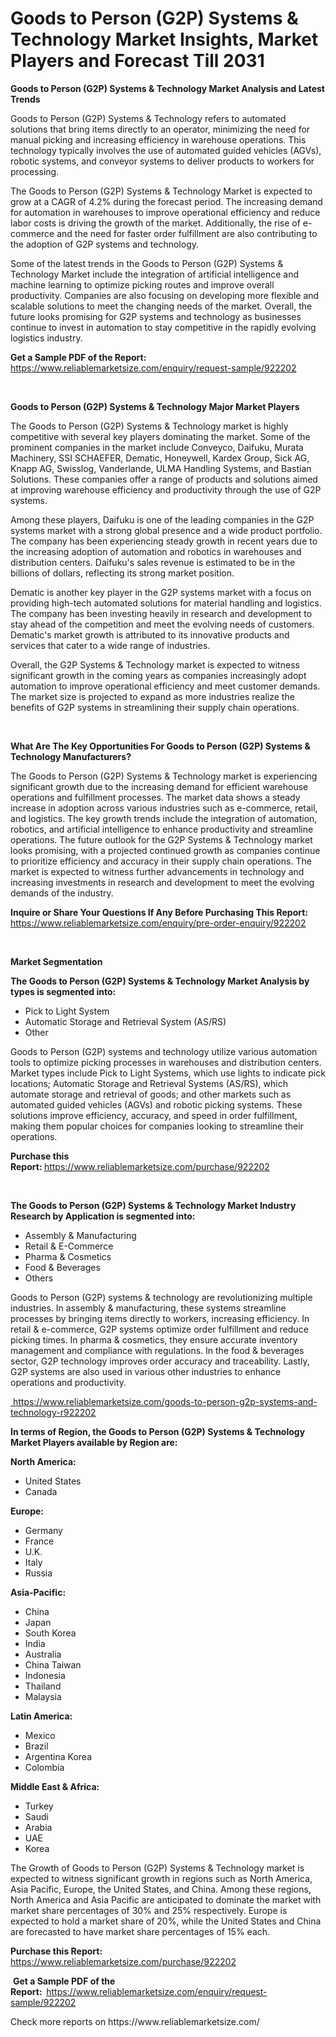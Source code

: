 <p><h1>Goods to Person (G2P) Systems & Technology Market Insights, Market Players and Forecast Till 2031</h1></p><p><strong>Goods to Person (G2P) Systems & Technology Market Analysis and Latest Trends</strong></p>
<p><p>Goods to Person (G2P) Systems & Technology refers to automated solutions that bring items directly to an operator, minimizing the need for manual picking and increasing efficiency in warehouse operations. This technology typically involves the use of automated guided vehicles (AGVs), robotic systems, and conveyor systems to deliver products to workers for processing.</p><p>The Goods to Person (G2P) Systems & Technology Market is expected to grow at a CAGR of 4.2% during the forecast period. The increasing demand for automation in warehouses to improve operational efficiency and reduce labor costs is driving the growth of the market. Additionally, the rise of e-commerce and the need for faster order fulfillment are also contributing to the adoption of G2P systems and technology.</p><p>Some of the latest trends in the Goods to Person (G2P) Systems & Technology Market include the integration of artificial intelligence and machine learning to optimize picking routes and improve overall productivity. Companies are also focusing on developing more flexible and scalable solutions to meet the changing needs of the market. Overall, the future looks promising for G2P systems and technology as businesses continue to invest in automation to stay competitive in the rapidly evolving logistics industry.</p></p>
<p><strong>Get a Sample PDF of the Report:&nbsp;</strong> <a href="https://www.reliablemarketsize.com/enquiry/request-sample/922202">https://www.reliablemarketsize.com/enquiry/request-sample/922202</a></p>
<p>&nbsp;</p>
<p><strong>Goods to Person (G2P) Systems & Technology Major Market Players</strong></p>
<p><p>The Goods to Person (G2P) Systems & Technology market is highly competitive with several key players dominating the market. Some of the prominent companies in the market include Conveyco, Daifuku, Murata Machinery, SSI SCHAEFER, Dematic, Honeywell, Kardex Group, Sick AG, Knapp AG, Swisslog, Vanderlande, ULMA Handling Systems, and Bastian Solutions. These companies offer a range of products and solutions aimed at improving warehouse efficiency and productivity through the use of G2P systems.</p><p>Among these players, Daifuku is one of the leading companies in the G2P systems market with a strong global presence and a wide product portfolio. The company has been experiencing steady growth in recent years due to the increasing adoption of automation and robotics in warehouses and distribution centers. Daifuku's sales revenue is estimated to be in the billions of dollars, reflecting its strong market position.</p><p>Dematic is another key player in the G2P systems market with a focus on providing high-tech automated solutions for material handling and logistics. The company has been investing heavily in research and development to stay ahead of the competition and meet the evolving needs of customers. Dematic's market growth is attributed to its innovative products and services that cater to a wide range of industries.</p><p>Overall, the G2P Systems & Technology market is expected to witness significant growth in the coming years as companies increasingly adopt automation to improve operational efficiency and meet customer demands. The market size is projected to expand as more industries realize the benefits of G2P systems in streamlining their supply chain operations.</p></p>
<p>&nbsp;</p>
<p><strong>What Are The Key Opportunities For Goods to Person (G2P) Systems & Technology Manufacturers?</strong></p>
<p><p>The Goods to Person (G2P) Systems & Technology market is experiencing significant growth due to the increasing demand for efficient warehouse operations and fulfillment processes. The market data shows a steady increase in adoption across various industries such as e-commerce, retail, and logistics. The key growth trends include the integration of automation, robotics, and artificial intelligence to enhance productivity and streamline operations. The future outlook for the G2P Systems & Technology market looks promising, with a projected continued growth as companies continue to prioritize efficiency and accuracy in their supply chain operations. The market is expected to witness further advancements in technology and increasing investments in research and development to meet the evolving demands of the industry.</p></p>
<p><strong>Inquire or Share Your Questions If Any Before Purchasing This Report:</strong> <a href="https://www.reliablemarketsize.com/enquiry/pre-order-enquiry/922202">https://www.reliablemarketsize.com/enquiry/pre-order-enquiry/922202</a></p>
<p>&nbsp;</p>
<p><strong>Market Segmentation</strong></p>
<p><strong>The Goods to Person (G2P) Systems & Technology Market Analysis by types is segmented into:</strong></p>
<p><ul><li>Pick to Light System</li><li>Automatic Storage and Retrieval System (AS/RS)</li><li>Other</li></ul></p>
<p><p>Goods to Person (G2P) systems and technology utilize various automation tools to optimize picking processes in warehouses and distribution centers. Market types include Pick to Light Systems, which use lights to indicate pick locations; Automatic Storage and Retrieval Systems (AS/RS), which automate storage and retrieval of goods; and other markets such as automated guided vehicles (AGVs) and robotic picking systems. These solutions improve efficiency, accuracy, and speed in order fulfillment, making them popular choices for companies looking to streamline their operations.</p></p>
<p><strong>Purchase this Report:&nbsp;</strong><a href="https://www.reliablemarketsize.com/purchase/922202">https://www.reliablemarketsize.com/purchase/922202</a></p>
<p>&nbsp;</p>
<p><strong>The Goods to Person (G2P) Systems & Technology Market Industry Research by Application is segmented into:</strong></p>
<p><ul><li>Assembly & Manufacturing</li><li>Retail & E-Commerce</li><li>Pharma & Cosmetics</li><li>Food & Beverages</li><li>Others</li></ul></p>
<p><p>Goods to Person (G2P) systems & technology are revolutionizing multiple industries. In assembly & manufacturing, these systems streamline processes by bringing items directly to workers, increasing efficiency. In retail & e-commerce, G2P systems optimize order fulfillment and reduce picking times. In pharma & cosmetics, they ensure accurate inventory management and compliance with regulations. In the food & beverages sector, G2P technology improves order accuracy and traceability. Lastly, G2P systems are also used in various other industries to enhance operations and productivity.</p></p>
<p><a href="https://www.reliablemarketsize.com/goods-to-person-g2p-systems-and-technology-r922202">&nbsp;https://www.reliablemarketsize.com/goods-to-person-g2p-systems-and-technology-r922202</a></p>
<p><strong>In terms of Region, the Goods to Person (G2P) Systems & Technology Market Players available by Region are:</strong></p>
<p>
    <p> <strong> North America: </strong>
        <ul>
            <li>United States</li>
            <li>Canada</li>
        </ul>
        </p> 
    <p> <strong> Europe: </strong>
        <ul>
            <li>Germany</li>
            <li>France</li>
            <li>U.K.</li>
            <li>Italy</li>
            <li>Russia</li>
        </ul>
        </p> 
    <p> <strong> Asia-Pacific: </strong>
        <ul>
            <li>China</li>
            <li>Japan</li>
            <li>South Korea</li>
            <li>India</li>
            <li>Australia</li>
            <li>China Taiwan</li>
            <li>Indonesia</li>
            <li>Thailand</li>
            <li>Malaysia</li>
        </ul>
        </p> 
    <p> <strong> Latin America: </strong>
        <ul>
            <li>Mexico</li>
            <li>Brazil</li>
            <li>Argentina Korea</li>
            <li>Colombia</li>
        </ul>
        </p> 
    <p> <strong> Middle East & Africa: </strong>
        <ul>
            <li>Turkey</li>
            <li>Saudi</li>
            <li>Arabia</li>
            <li>UAE</li>
            <li>Korea</li>
        </ul>
    </p>
    </p>
<p><p>The Growth of Goods to Person (G2P) Systems & Technology market is expected to witness significant growth in regions such as North America, Asia Pacific, Europe, the United States, and China. Among these regions, North America and Asia Pacific are anticipated to dominate the market with market share percentages of 30% and 25% respectively. Europe is expected to hold a market share of 20%, while the United States and China are forecasted to have market share percentages of 15% each.</p></p>
<p><strong>Purchase this Report: </strong><a href="https://www.reliablemarketsize.com/purchase/922202">https://www.reliablemarketsize.com/purchase/922202</a></p>
<p>&nbsp;<strong>Get a Sample PDF of the Report:&nbsp;&nbsp;</strong><a href="https://www.reliablemarketsize.com/enquiry/request-sample/922202">https://www.reliablemarketsize.com/enquiry/request-sample/922202</a></p>
<p><strong></strong></p>
<p>Check more reports on https://www.reliablemarketsize.com/</p>